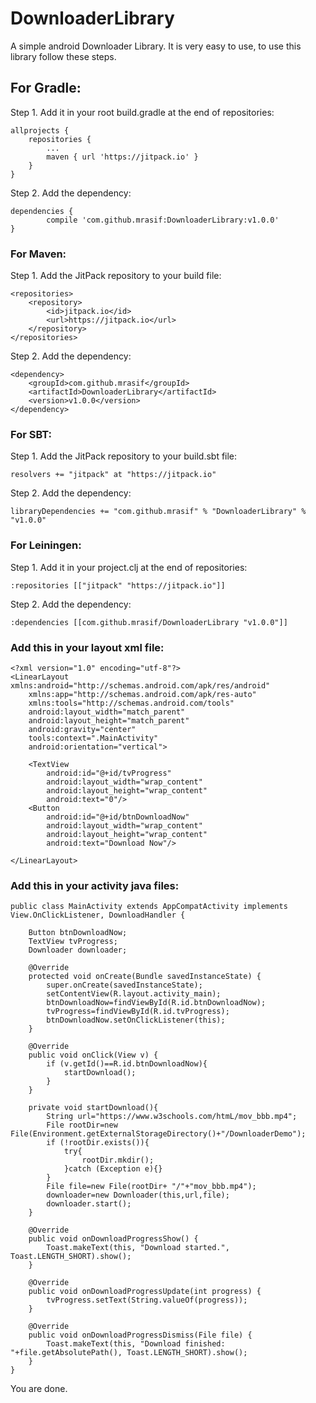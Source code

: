 # DownloaderLibrary
A simple android Downloader Library. It is very easy to use, to use this library follow these steps.
## For Gradle:
Step 1. Add it in your root build.gradle at the end of repositories:
```
allprojects {
	repositories {
		...
		maven { url 'https://jitpack.io' }
	}
}
```
Step 2. Add the dependency:
```
dependencies {
        compile 'com.github.mrasif:DownloaderLibrary:v1.0.0'
}
```
### For Maven:
Step 1. Add the JitPack repository to your build file:
```
<repositories>
	<repository>
	    <id>jitpack.io</id>
	    <url>https://jitpack.io</url>
	</repository>
</repositories>
```
Step 2. Add the dependency:
```
<dependency>
    <groupId>com.github.mrasif</groupId>
    <artifactId>DownloaderLibrary</artifactId>
    <version>v1.0.0</version>
</dependency>
```
### For SBT:
Step 1. Add the JitPack repository to your build.sbt file:
```
resolvers += "jitpack" at "https://jitpack.io"
```
Step 2. Add the dependency:
```
libraryDependencies += "com.github.mrasif" % "DownloaderLibrary" % "v1.0.0"
```
### For Leiningen:
Step 1. Add it in your project.clj at the end of repositories:
```
:repositories [["jitpack" "https://jitpack.io"]]
```
Step 2. Add the dependency:
```
:dependencies [[com.github.mrasif/DownloaderLibrary "v1.0.0"]]
```

### Add this in your layout xml file:
```
<?xml version="1.0" encoding="utf-8"?>
<LinearLayout xmlns:android="http://schemas.android.com/apk/res/android"
    xmlns:app="http://schemas.android.com/apk/res-auto"
    xmlns:tools="http://schemas.android.com/tools"
    android:layout_width="match_parent"
    android:layout_height="match_parent"
    android:gravity="center"
    tools:context=".MainActivity"
    android:orientation="vertical">

    <TextView
        android:id="@+id/tvProgress"
        android:layout_width="wrap_content"
        android:layout_height="wrap_content"
        android:text="0"/>
    <Button
        android:id="@+id/btnDownloadNow"
        android:layout_width="wrap_content"
        android:layout_height="wrap_content"
        android:text="Download Now"/>

</LinearLayout>
```

### Add this in your activity java files:
```
public class MainActivity extends AppCompatActivity implements View.OnClickListener, DownloadHandler {

    Button btnDownloadNow;
    TextView tvProgress;
    Downloader downloader;

    @Override
    protected void onCreate(Bundle savedInstanceState) {
        super.onCreate(savedInstanceState);
        setContentView(R.layout.activity_main);
        btnDownloadNow=findViewById(R.id.btnDownloadNow);
        tvProgress=findViewById(R.id.tvProgress);
        btnDownloadNow.setOnClickListener(this);
    }

    @Override
    public void onClick(View v) {
        if (v.getId()==R.id.btnDownloadNow){
            startDownload();
        }
    }

    private void startDownload(){
        String url="https://www.w3schools.com/htmL/mov_bbb.mp4";
        File rootDir=new File(Environment.getExternalStorageDirectory()+"/DownloaderDemo");
        if (!rootDir.exists()){
            try{
                rootDir.mkdir();
            }catch (Exception e){}
        }
        File file=new File(rootDir+ "/"+"mov_bbb.mp4");
        downloader=new Downloader(this,url,file);
        downloader.start();
    }

    @Override
    public void onDownloadProgressShow() {
        Toast.makeText(this, "Download started.", Toast.LENGTH_SHORT).show();
    }

    @Override
    public void onDownloadProgressUpdate(int progress) {
        tvProgress.setText(String.valueOf(progress));
    }

    @Override
    public void onDownloadProgressDismiss(File file) {
        Toast.makeText(this, "Download finished: "+file.getAbsolutePath(), Toast.LENGTH_SHORT).show();
    }
}

```

You are done.